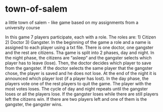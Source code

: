 # town-of-salem
a little town of salem - like game based on my assignments from a university course


In this game 7 players participate, each with a role. The roles are: 1) Citizen 2) Doctor 3) Gangster.
In the beginning of the game a role and a name is assigned to each player using a txt file. There is one doctor, one
gangster and the rest are citizens. Tha game is split into 2 phases, day and night.
In the night phase, the citizens are “asleep“ and the gangster selects which player has to leave (lose).
Then, the doctor decides which player to save from the gangster. If the doctor selects the same player
that the gangster chose, the player is saved and he does not lose. At the end of the night it is announced
which player lost (if a player has lost).
In the day phase, the players vote one of the rest players to quit the game. The player with the most
votes loses.
The cycle of day and night repeats until the gangster loses or all the players lose.
If the gangster loses while there are still players left the citizens win. If there are two players left and
one of them is the gangster, the gangster wins.
